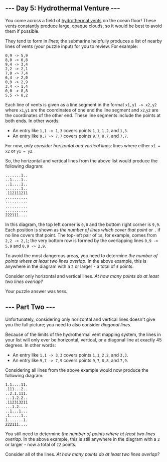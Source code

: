 <h2>--- Day 5: Hydrothermal Venture ---</h2><p>You come across a field of <a href="https://en.wikipedia.org/wiki/Hydrothermal_vent" target="_blank">hydrothermal vents</a> on the ocean floor! These vents constantly produce large, opaque clouds, so it would be best to avoid them if possible.</p>
<p>They tend to form in <em>lines</em>; the submarine helpfully produces a list of nearby <span title="Maybe they're Bresenham vents.">lines of vents</span> (your puzzle input) for you to review. For example:</p>
<pre><code>0,9 -&gt; 5,9
8,0 -&gt; 0,8
9,4 -&gt; 3,4
2,2 -&gt; 2,1
7,0 -&gt; 7,4
6,4 -&gt; 2,0
0,9 -&gt; 2,9
3,4 -&gt; 1,4
0,0 -&gt; 8,8
5,5 -&gt; 8,2
</code></pre>
<p>Each line of vents is given as a line segment in the format <code>x1,y1 -&gt; x2,y2</code> where <code>x1</code>,<code>y1</code> are the coordinates of one end the line segment and <code>x2</code>,<code>y2</code> are the coordinates of the other end. These line segments include the points at both ends. In other words:</p>
<ul>
<li>An entry like <code>1,1 -&gt; 1,3</code> covers points <code>1,1</code>, <code>1,2</code>, and <code>1,3</code>.</li>
<li>An entry like <code>9,7 -&gt; 7,7</code> covers points <code>9,7</code>, <code>8,7</code>, and <code>7,7</code>.</li>
</ul>
<p>For now, <em>only consider horizontal and vertical lines</em>: lines where either <code>x1 = x2</code> or <code>y1 = y2</code>.</p>
<p>So, the horizontal and vertical lines from the above list would produce the following diagram:</p>
<pre><code>.......1..
..1....1..
..1....1..
.......1..
.112111211
..........
..........
..........
..........
222111....
</code></pre>
<p>In this diagram, the top left corner is <code>0,0</code> and the bottom right corner is <code>9,9</code>. Each position is shown as <em>the number of lines which cover that point</em> or <code>.</code> if no line covers that point. The top-left pair of <code>1</code>s, for example, comes from <code>2,2 -&gt; 2,1</code>; the very bottom row is formed by the overlapping lines <code>0,9 -&gt; 5,9</code> and <code>0,9 -&gt; 2,9</code>.</p>
<p>To avoid the most dangerous areas, you need to determine <em>the number of points where at least two lines overlap</em>. In the above example, this is anywhere in the diagram with a <code>2</code> or larger - a total of <code><em>5</em></code> points.</p>
<p>Consider only horizontal and vertical lines. <em>At how many points do at least two lines overlap?</em></p>
</article>
<p>Your puzzle answer was <code>5084</code>.</p><article class="day-desc"><h2 id="part2">--- Part Two ---</h2><p>Unfortunately, considering only horizontal and vertical lines doesn't give you the full picture; you need to also consider <em>diagonal lines</em>.</p>
<p>Because of the limits of the hydrothermal vent mapping system, the lines in your list will only ever be horizontal, vertical, or a diagonal line at exactly 45 degrees. In other words:</p>
<ul>
<li>An entry like <code>1,1 -&gt; 3,3</code> covers points <code>1,1</code>, <code>2,2</code>, and <code>3,3</code>.</li>
<li>An entry like <code>9,7 -&gt; 7,9</code> covers points <code>9,7</code>, <code>8,8</code>, and <code>7,9</code>.</li>
</ul>
<p>Considering all lines from the above example would now produce the following diagram:</p>
<pre><code>1.1....11.
.111...2..
..2.1.111.
...1.2.2..
.112313211
...1.2....
..1...1...
.1.....1..
1.......1.
222111....
</code></pre>
<p>You still need to determine <em>the number of points where at least two lines overlap</em>. In the above example, this is still anywhere in the diagram with a <code>2</code> or larger - now a total of <code><em>12</em></code> points.</p>
<p>Consider all of the lines. <em>At how many points do at least two lines overlap?</em></p>
